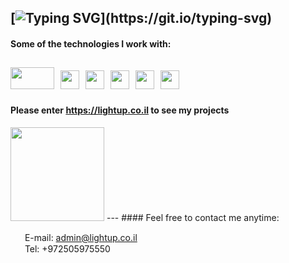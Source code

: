 [![Typing SVG](https://readme-typing-svg.herokuapp.com?color=%2318526C&size=25&center=false&lines=Welcome+to+my+github+profile!)](https://git.io/typing-svg)
---
#### Some of the technologies I work with:
<img src="https://upload.wikimedia.org/wikipedia/commons/thumb/8/8e/Nextjs-logo.svg/1280px-Nextjs-logo.svg.png" width="70px" height="35px"/>&nbsp;&nbsp;<img src="https://www.logigroup.com/images/modules/react.gif" width="30px" height="30px"/>&nbsp;&nbsp;<img src="https://pngimg.com/uploads/wordpress/wordpress_PNG67.png" width="30px" height="30px"/>&nbsp;&nbsp;<img src="https://cdn-icons-png.flaticon.com/512/2748/2748383.png" width="30px" height="30px"/>&nbsp;&nbsp;<img src="https://rt-ed.com/wp-content/uploads/2021/05/nodejs-logo-1.png" width="30px" height="30px"/>&nbsp;&nbsp;<img src="https://upload.wikimedia.org/wikipedia/commons/thumb/b/b2/Database-mysql.svg/1448px-Database-mysql.svg.png" width="30px" height="30px"/>
---
#### Please enter https://lightup.co.il to see my projects
<img src="https://i1.wp.com/lightup.co.il/wp-content/uploads/2021/01/logo-4.png?w=400&ssl=1" width="150px"/>
---
#### Feel free to contact me anytime:

<img src="https://cdn-icons-png.flaticon.com/512/732/732200.png" width="15px"/>&nbsp; E-mail: admin@lightup.co.il 
</br>
<img src="https://cdn-icons-png.flaticon.com/512/3014/3014736.png" width="15px"/>&nbsp; Tel: +972505975550
